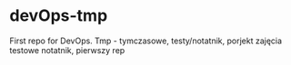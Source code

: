# devOps-tmp
First repo for DevOps. Tmp - tymczasowe, testy/notatnik, porjekt zajęcia
testowe notatnik, pierwszy rep